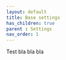 ```yaml
---
layout: default
title: Base settings
has_children: true
parent : Settings
nav_order: 1
---
```


Test bla bla bla
